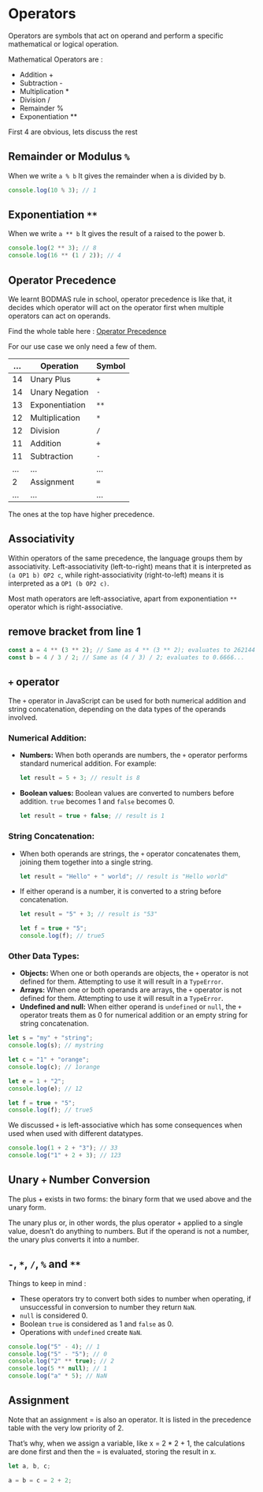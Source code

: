# Operators

Operators are symbols that act on operand and perform a specific mathematical or logical operation.

Mathematical Operators are :

- Addition +
- Subtraction -
- Multiplication \*
- Division /
- Remainder %
- Exponentiation \*\*

First 4 are obvious, lets discuss the rest

## Remainder or Modulus `%`

When we write `a % b` It gives the remainder when a is divided by b.

```js
console.log(10 % 3); // 1
```

## Exponentiation `**`

When we write `a ** b` It gives the result of a raised to the power b.

```js
console.log(2 ** 3); // 8
console.log(16 ** (1 / 2)); // 4
```

## Operator Precedence

We learnt BODMAS rule in school, operator precedence is like that, it decides which operator will act on the operator first when multiple operators can act on operands.

Find the whole table here : [Operator Precedence](https://developer.mozilla.org/en-US/docs/Web/JavaScript/Reference/Operators/Operator_precedence)

For our use case we only need a few of them.

| …   | Operation      | Symbol |
| --- | -------------- | ------ |
| 14  | Unary Plus     | `+`    |
| 14  | Unary Negation | `-`    |
| 13  | Exponentiation | `**`   |
| 12  | Multiplication | `*`    |
| 12  | Division       | `/`    |
| 11  | Addition       | `+`    |
| 11  | Subtraction    | `-`    |
| …   | …              | …      |
| 2   | Assignment     | `=`    |
| …   | …              | …      |

The ones at the top have higher precedence.

## Associativity

Within operators of the same precedence, the language groups them by associativity. Left-associativity (left-to-right) means that it is interpreted as `(a OP1 b) OP2 c`, while right-associativity (right-to-left) means it is interpreted as a `OP1 (b OP2 c)`.

Most math operators are left-associative, apart from exponentiation `**` operator which is right-associative.

## remove bracket from line 1

```js
const a = 4 ** (3 ** 2); // Same as 4 ** (3 ** 2); evaluates to 262144
const b = 4 / 3 / 2; // Same as (4 / 3) / 2; evaluates to 0.6666...
```

## `+` operator

The `+` operator in JavaScript can be used for both numerical addition and string concatenation, depending on the data types of the operands involved.

### Numerical Addition:

- **Numbers:** When both operands are numbers, the `+` operator performs standard numerical addition. For example:
  ```javascript
  let result = 5 + 3; // result is 8
  ```
- **Boolean values:** Boolean values are converted to numbers before addition. `true` becomes 1 and `false` becomes 0.
  ```javascript
  let result = true + false; // result is 1
  ```

### String Concatenation:

- When both operands are strings, the `+` operator concatenates them, joining them together into a single string.
  ```javascript
  let result = "Hello" + " world"; // result is "Hello world"
  ```
- If either operand is a number, it is converted to a string before concatenation.

  ```javascript
  let result = "5" + 3; // result is "53"

  let f = true + "5";
  console.log(f); // true5
  ```

### Other Data Types:

- **Objects:** When one or both operands are objects, the `+` operator is not defined for them. Attempting to use it will result in a `TypeError`.
- **Arrays:** When one or both operands are arrays, the `+` operator is not defined for them. Attempting to use it will result in a `TypeError`.
- **Undefined and null:** When either operand is `undefined` or `null`, the `+` operator treats them as 0 for numerical addition or an empty string for string concatenation.

```js
let s = "my" + "string";
console.log(s); // mystring

let c = "1" + "orange";
console.log(c); // 1orange

let e = 1 + "2";
console.log(e); // 12

let f = true + "5";
console.log(f); // true5
```

We discussed `+` is left-associative which has some consequences when used when used with different datatypes.

```js
console.log(1 + 2 + "3"); // 33
console.log("1" + 2 + 3); // 123
```

## Unary `+` Number Conversion

The plus + exists in two forms: the binary form that we used above and the unary form.

The unary plus or, in other words, the plus operator + applied to a single value, doesn’t do anything to numbers. But if the operand is not a number, the unary plus converts it into a number.

## `-`, `*`, `/`, `%` and `**`

Things to keep in mind :

- These operators try to convert both sides to number when operating, if unsuccessful in conversion to number they return `NaN`.
- `null` is considered 0.
- Boolean `true` is considered as 1 and `false` as 0.
- Operations with `undefined` create `NaN`.

```js
console.log("5" - 4); // 1
console.log("5" - "5"); // 0
console.log("2" ** true); // 2
console.log(5 ** null); // 1
console.log("a" * 5); // NaN
```

## Assignment

Note that an assignment = is also an operator. It is listed in the precedence table with the very low priority of 2.

That’s why, when we assign a variable, like x = 2 \* 2 + 1, the calculations are done first and then the = is evaluated, storing the result in x.

```js
let a, b, c;

a = b = c = 2 + 2;
```
